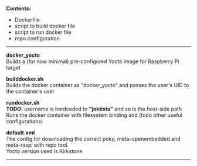 **Contents:**
- Dockerfile
- script to build docker file  
- script to run docker file  
- repo configuration  

----

**docker_yocto**  
Builds a (for now minimal) pre-configured Yocto image for Raspberry Pi target  

**builddocker.sh**  
Builds the docker container as "docker_yocto" and passes the user's UID to the container's user  

**rundocker.sh**  
**TODO:**  username is hardcoded to **"joktista"** and so is the host-side path  
Runs the docker container with filesystem binding and (todo other useful configurations)  

**default.xml**  
The config for downloading the correct poky, meta-openembedded and meta-raspi with repo tool.  
Yocto version used is Kirkstone  

----
